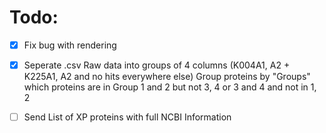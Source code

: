 # Todo:
- [X] Fix bug with rendering
- [X] Seperate .csv Raw data into groups of 4 columns (K004A1, A2 + K225A1, A2 and no hits everywhere else)
    Group proteins by "Groups" which proteins are in Group 1 and 2 but not 3, 4 or 3 and 4 and not in 1, 2
- [ ] Send List of XP proteins with full NCBI Information

